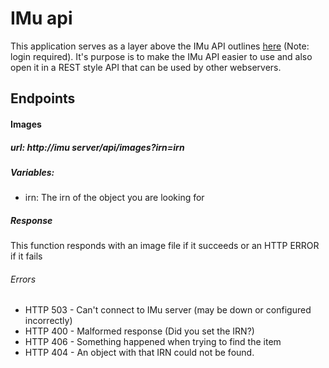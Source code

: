# IMu api

This application serves as a layer above the IMu API outlines [here](https://emu.kesoftware.com/support/downloads/imu) (Note: login required).  It's purpose is to make the IMu API easier to use and also open it in a REST style API that can be used by other webservers.

## Endpoints

#### Images

##### url: http://*imu server*/api/images?irn=*irn*

##### Variables:

* irn: The irn of the object you are looking for

##### Response

This function responds with an image file if it succeeds or an HTTP ERROR if it fails

###### Errors

* HTTP 503 - Can't connect to IMu server (may be down or configured incorrectly)
* HTTP 400 - Malformed response (Did you set the IRN?)
* HTTP 406 - Something happened when trying to find the item
* HTTP 404 - An object with that IRN could not be found.
